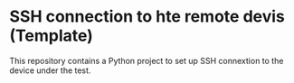 # SSH connection to hte remote devis (Template)

This repository contains a Python project to set up SSH connextion to the device under the test.


